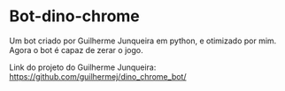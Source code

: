 # Bot-dino-chrome
Um bot criado por Guilherme Junqueira em python, e otimizado por mim. Agora o bot é capaz de zerar o jogo.

Link do projeto do Guilherme Junqueira: https://github.com/guilhermej/dino_chrome_bot/
